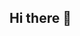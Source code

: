 ## Hi there 👋

<!--
**PraveenSelvaraj85/PraveenSelvaraj85** is a ✨ _special_ ✨ repository because its `README.md` (this file) appears on your GitHub profile.

Here are some ideas to get you started:

- 🔭 I’m currently working on Python.
- 🌱 I’m currently learning Flutter.
- 👯 I’m looking to collaborate on App Development.
- 🤔 I’m looking for help with ...
- 💬 Ask me about ...
- 📫 How to reach me: praveenselva0805@gmail.com
- 😄 Pronouns: ...
- ⚡ Fun fact: ...
-->
